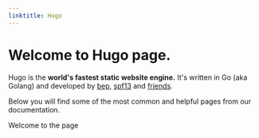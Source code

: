 ```yaml
---
linktitle: Hugo
---
```


# Welcome to Hugo page.

Hugo is the **world's fastest static website engine.** It's written in Go (aka Golang) and developed by [bep](https://github.com/bep), [spf13](https://github.com/spf13) and [friends](https://github.com/gohugoio/hugo/graphs/contributors).

Below you will find some of the most common and helpful pages from our documentation.


Welcome to the page